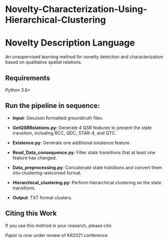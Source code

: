 # Novelty-Characterization-Using-Hierarchical-Clustering

# Novelty Description Language

An unsupervised learning method for novelty detection and characterization based on qualitative spatial relations.

## Requirements

Python 3.6+

## Run the pipeline in sequence:
- **Input**: GeoJson formatted groundtruth files.

- **GetQSRRelations.py**: Generate 4 QSR features to present the state transition, including RCC, QDC, STAR-4, and QTC.
- **Existence.py**: Generate one additional existence feature.
- **Read_Data_consequence.py**: Filter state transitions that at least one feature has changed.
- **Data_preprocessing.py**: Concatenate state traisitions and convert them into clustering-welcomed format.
- **Hierarchical_clustering.py**: Perform hierarchical clustering on the state transitions.

- **Output**: TXT format clusters.

## Citing this Work

If you use this method in your research, please cite:

Paper is now under review of KR2021 conference.


